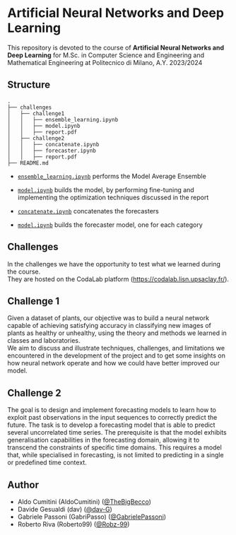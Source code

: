 # Artificial Neural Networks and Deep Learning

This repository is devoted to the course of **Artificial Neural Networks and Deep Learning** for M.Sc. in Computer Science and Engineering and Mathematical Engineering at Politecnico di Milano, A.Y. 2023/2024


## Structure
```
.
├── challenges
│   ├── challenge1
│   │   ├── ensemble_learning.ipynb
│   │   ├── model.ipynb
│   │   ├── report.pdf
│   ├── challenge2
│   │   ├── concatenate.ipynb
│   │   ├── forecaster.ipynb
│   │   ├── report.pdf
├── README.md
```

- [`ensemble_learning.ipynb`](challenges/challenge_1/ensemble_learning.ipynb) performs the Model Average Ensemble
- [`model.ipynb`](challenges/challenge_1/model.ipynb) builds the model, by performing fine-tuning and implementing the optimization techniques discussed in the report

- [`concatenate.ipynb`](challenges/challenge_2/concatenate.ipynb) concatenates the forecasters
- [`model.ipynb`](challenges/challenge_1/model.ipynb) builds the forecaster model, one for each category

## Challenges
In the challenges we have the opportunity to test what we learned during the course. \
They are hosted on the CodaLab platform (https://codalab.lisn.upsaclay.fr/).

## Challenge 1
Given a dataset of plants, our objective was to build a neural network capable of achieving satisfying accuracy in classifying new images of plants as healthy or unhealthy, using the theory and methods we learned in classes and laboratories. \
We aim to discuss and illustrate techniques, challenges, and limitations we encountered in the development of the project and to get some insights on how neural network operate and how we could have better improved our model.

## Challenge 2
The goal is to design and implement forecasting models to learn how to exploit past observations in the input sequences to correctly predict the future. The task is to develop a forecasting model that is able to predict several uncorrelated time series. The prerequisite is that the model exhibits generalisation capabilities in the forecasting domain, allowing it to transcend the constraints of specific time domains. This requires a model that, while specialised in forecasting, is not limited to predicting in a single or predefined time context.

## Author
- Aldo Cumitini (AldoCumitini) ([@TheBigBecco](https://github.com/TheBigBecco))
- Davide Gesualdi (dav) ([@dav-G](https://github.com/dav-G))
- Gabriele Passoni (GabriPasso) ([@GabrielePassoni](https://github.com/GabrielePassoni))
- Roberto Riva (Roberto99) ([@Robz-99](https://github.com/Robz-99))
